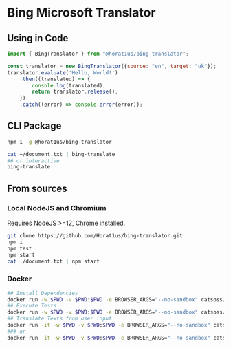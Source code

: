 # Bing Microsoft Translator 

## Using in Code
```javascript
import { BingTranslator } from "@horat1us/bing-translator";

const translator = new BingTranslator({source: "en", target: "uk"});
translator.evaluate('Hello, World!')
    .then((translated) => {
        console.log(translated);
        return translator.release();
    })
    .catch((error) => console.error(error));
```

## CLI Package
```bash
npm i -g @horat1us/bing-translator

cat ~/document.txt | bing-translate
## or interactive
bing-translate
```

## From sources
### Local NodeJS and Chromium
Requires NodeJS >=12, Chrome installed.
```bash
git clone https://github.com/Horat1us/bing-translator.git
npm i
npm test
npm start
cat ./document.txt | npm start
```
### Docker
```bash
## Install Dependencies
docker run -w $PWD -v $PWD:$PWD -e BROWSER_ARGS="--no-sandbox" catsoss/node-headless-chrome:13.6.0-1 npm i
## Execute Tests
docker run -w $PWD -v $PWD:$PWD -e BROWSER_ARGS="--no-sandbox" catsoss/node-headless-chrome:13.6.0-1 npm test
## Translate Texts from user input
docker run -it -w $PWD -v $PWD:$PWD -e BROWSER_ARGS="--no-sandbox" catsoss/node-headless-chrome:13.6.0-1 npm start
### or
docker run -it -w $PWD -v $PWD:$PWD -e BROWSER_ARGS="--no-sandbox" catsoss/node-headless-chrome:13.6.0-1 bash -c "cat ./document.txt | npm start" 
```
